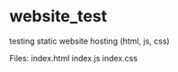 # website_test
testing static website hosting (html, js, css)

Files:
index.html
index.js
index.css

